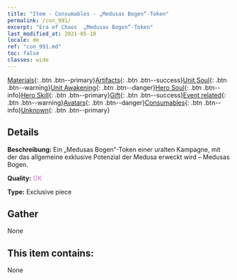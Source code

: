 ```yaml
---
title: "Item - Consumables - „Medusas Bogen“-Token"
permalink: /con_991/
excerpt: "Era of Chaos  „Medusas Bogen“-Token"
last_modified_at: 2021-05-18
locale: de
ref: "con_991.md"
toc: false
classes: wide
---
```

 [Materials](/ItemsDE/){: .btn .btn--primary}[Artifacts](/ItemsDE/Artifacts/){: .btn .btn--success}[Unit Soul](/ItemsDE/UnitSoul/){: .btn .btn--warning}[Unit Awakening](/ItemsDE/UnitAwakening/){: .btn .btn--danger}[Hero Soul](/ItemsDE/HeroSoul/){: .btn .btn--info}[Hero Skill](/ItemsDE/HeroSkill/){: .btn .btn--primary}[Gift](/ItemsDE/Gift/){: .btn .btn--success}[Event related](/ItemsDE/Events/){: .btn .btn--warning}[Avatars](/ItemsDE/Avatars/){: .btn .btn--danger}[Consumables](/ItemsDE/Consumables/){: .btn .btn--info}[Unknown](/ItemsDE/Unknown/){: .btn .btn--primary}

## Details
 **Beschreibung:** Ein „Medusas Bogen“-Token einer uralten Kampagne, mit der das allgemeine exklusive Potenzial der Medusa erweckt wird – Medusas Bogen.

 **Quality:** <span style="color: #DA70D6">OK</span>

 **Type:** Exclusive piece

## Gather

  None

## This item contains:

  None

